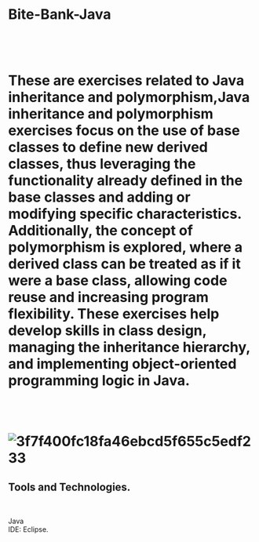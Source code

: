 <h1> Bite-Bank-Java<h1><br>

<p>These are exercises related to Java inheritance and polymorphism,Java inheritance and polymorphism exercises focus on the use of base classes to define new derived classes, thus leveraging the functionality already defined in the base classes and adding or modifying specific characteristics. Additionally, the concept of polymorphism is explored, where a derived class can be treated as if it were a base class, allowing code reuse and increasing program flexibility. These exercises help develop skills in class design, managing the inheritance hierarchy, and implementing object-oriented programming logic in Java.</p><br>


![3f7f400fc18fa46ebcd5f655c5edf233](https://user-images.githubusercontent.com/88990949/234703008-f93f6663-0872-44c3-9055-3dc993a7a44f.jpg)


  
  <h2>Tools and Technologies.</h2><br>
  
  Java<br>
  IDE: Eclipse.
  
  
